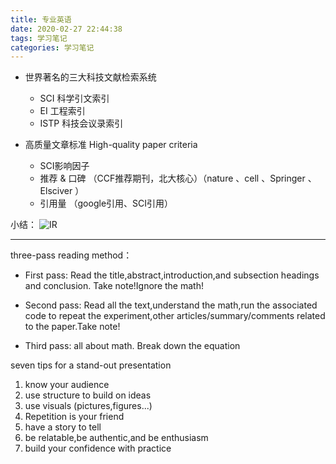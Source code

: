 ```yaml
---
title: 专业英语
date: 2020-02-27 22:44:38
tags: 学习笔记
categories: 学习笔记
---
```


- 世界著名的三大科技文献检索系统
  + SCI 科学引文索引
  + EI 工程索引
  + ISTP 科技会议录索引

- 高质量文章标准 High-quality paper criteria
  + SCI影响因子
  + 推荐 & 口碑 （CCF推荐期刊，北大核心）（nature 、cell 、Springer 、Elsciver ）
  + 引用量 （google引用、SCI引用）
<!-- more -->
小结：
![IR](https://whh.plus/images/IR.png)

-------------------------
three-pass reading method：
  - First pass: Read the title,abstract,introduction,and subsection headings and conclusion. Take note!Ignore the math!
  
  - Second pass: Read all the text,understand the math,run the associated code to repeat the experiment,other articles/summary/comments related to the paper.Take note!
  
  - Third pass: all about math. Break down the equation


seven tips for a stand-out presentation

1. know your audience
2. use structure to build on ideas
3. use visuals (pictures,figures...)
4. Repetition is your friend
5. have a story to tell
6. be relatable,be authentic,and be enthusiasm
7. build your confidence with practice